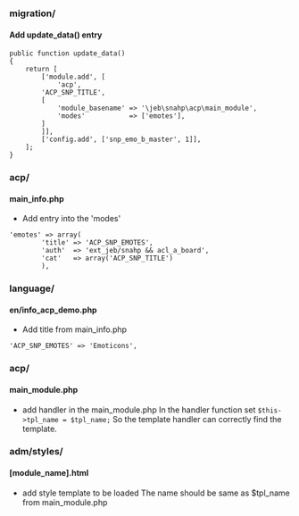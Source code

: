 ### migration/
#### Add update_data() entry
```
public function update_data()
{
    return [
        ['module.add', [
            'acp',
        'ACP_SNP_TITLE',
        [
            'module_basename' => '\jeb\snahp\acp\main_module',
            'modes'           => ['emotes'],
        ]
        ]],
        ['config.add', ['snp_emo_b_master', 1]],
    ];
}
```

### acp/
#### main_info.php
- Add entry into the 'modes'
```
'emotes' => array(
        'title' => 'ACP_SNP_EMOTES',
        'auth'  => 'ext_jeb/snahp && acl_a_board',
        'cat'   => array('ACP_SNP_TITLE')
        ),
```
### language/
#### en/info_acp_demo.php
- Add title from main_info.php
```
'ACP_SNP_EMOTES' => 'Emoticons',
```

### acp/
#### main_module.php
- add handler in the main_module.php
In the handler function set
`$this->tpl_name = $tpl_name;`
So the template handler can correctly find the template.


### adm/styles/
#### [module_name].html
- add style template to be loaded
The name should be same as $tpl_name from main_module.php

